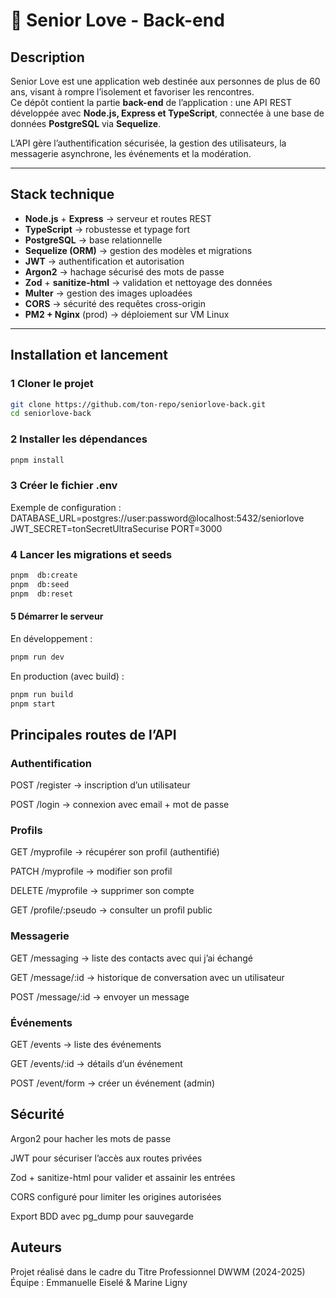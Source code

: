 # 💌 Senior Love - Back-end

## Description  
Senior Love est une application web destinée aux personnes de plus de 60 ans, visant à rompre l’isolement et favoriser les rencontres.  
Ce dépôt contient la partie **back-end** de l’application : une API REST développée avec **Node.js, Express et TypeScript**, connectée à une base de données **PostgreSQL** via **Sequelize**.  

L’API gère l’authentification sécurisée, la gestion des utilisateurs, la messagerie asynchrone, les événements et la modération.

---

##  Stack technique

- **Node.js** + **Express** → serveur et routes REST  
- **TypeScript** → robustesse et typage fort  
- **PostgreSQL** → base relationnelle  
- **Sequelize (ORM)** → gestion des modèles et migrations  
- **JWT** → authentification et autorisation  
- **Argon2** → hachage sécurisé des mots de passe  
- **Zod** + **sanitize-html** → validation et nettoyage des données  
- **Multer** → gestion des images uploadées  
- **CORS** → sécurité des requêtes cross-origin  
- **PM2 + Nginx** (prod) → déploiement sur VM Linux  

---

## Installation et lancement

### 1️ Cloner le projet
```bash
git clone https://github.com/ton-repo/seniorlove-back.git
cd seniorlove-back
```
### 2 Installer les dépendances
```bash
pnpm install
```

### 3 Créer le fichier .env
Exemple de configuration :
DATABASE_URL=postgres://user:password@localhost:5432/seniorlove
JWT_SECRET=tonSecretUltraSecurise
PORT=3000

### 4 Lancer les migrations et seeds
```bash
pnpm  db:create
pnpm  db:seed
pnpm  db:reset
```
#### 5️ Démarrer le serveur
En développement :
```bash
pnpm run dev
```
En production (avec build) :
```bash
pnpm run build
pnpm start
```
## Principales routes de l’API
### Authentification

POST /register → inscription d’un utilisateur

POST /login → connexion avec email + mot de passe

### Profils

GET /myprofile → récupérer son profil (authentifié)

PATCH /myprofile → modifier son profil

DELETE /myprofile → supprimer son compte

GET /profile/:pseudo → consulter un profil public

### Messagerie

GET /messaging → liste des contacts avec qui j’ai échangé

GET /message/:id → historique de conversation avec un utilisateur

POST /message/:id → envoyer un message

### Événements

GET /events → liste des événements

GET /events/:id → détails d’un événement

POST /event/form → créer un événement (admin)

## Sécurité

Argon2 pour hacher les mots de passe

JWT pour sécuriser l’accès aux routes privées

Zod + sanitize-html pour valider et assainir les entrées

CORS configuré pour limiter les origines autorisées

Export BDD avec pg_dump pour sauvegarde

## Auteurs

Projet réalisé dans le cadre du Titre Professionnel DWWM (2024-2025)
Équipe : Emmanuelle Eiselé & Marine Ligny
